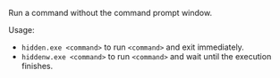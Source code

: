 Run a command without the command prompt window.

Usage:
- `hidden.exe <command>` to run `<command>` and exit immediately.
- `hiddenw.exe <command>` to run `<command>` and wait until the execution finishes.